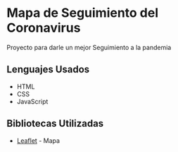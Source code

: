 # Mapa de Seguimiento del Coronavirus

Proyecto para darle un mejor Seguimiento a la pandemia

## Lenguajes Usados

* HTML
* CSS
* JavaScript

## Bibliotecas Utilizadas

* [Leaflet](https://leafletjs.com/) - Mapa
